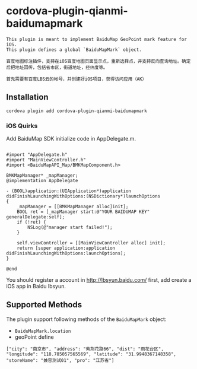 
# cordova-plugin-qianmi-baidumapmark


    This plugin is meant to implement BaiduMap GeoPoint mark feature for iOS.
    This plugin defines a global `BaiduMapMark` object.

    百度地图标注插件，支持在iOS百度地图页面显示点，重新选择点，并支持反向查询地址。确定后把地址回传，包括省市区，街道地址，经纬度等。

    首先需要有百度LBS云的帐号，并创建好iOS项目，获得访问应用（AK）

## Installation

    cordova plugin add cordova-plugin-qianmi-baidumapmark

### iOS Quirks

Add BaiduMap SDK initialize code in AppDelegate.m.

```

#import "AppDelegate.h"
#import "MainViewController.h"
#import <BaiduMapAPI_Map/BMKMapComponent.h>

BMKMapManager* _mapManager;
@implementation AppDelegate

- (BOOL)application:(UIApplication*)application didFinishLaunchingWithOptions:(NSDictionary*)launchOptions
{
    _mapManager = [[BMKMapManager alloc]init];
    BOOL ret = [_mapManager start:@"YOUR BAIDUMAP KEY" generalDelegate:self];
    if (!ret) {
        NSLog(@"manager start failed!");
    }

    self.viewController = [[MainViewController alloc] init];
    return [super application:application didFinishLaunchingWithOptions:launchOptions];
}

@end
```

You should register a account in http://lbsyun.baidu.com/ first, add create a iOS app in Baidu lbsyun.


## Supported Methods

The plugin support following methods of the `BaiduMapMark` object:


- `BaiduMapMark.location`
- geoPoint define

```
["city": "南京市", "address": "紫荆花路66", "dist": "雨花台区", "longitude": "118.785057565569", "latitude": "31.9948367148358", "storeName": "兼容测试01", "pro": "江苏省"]
```
